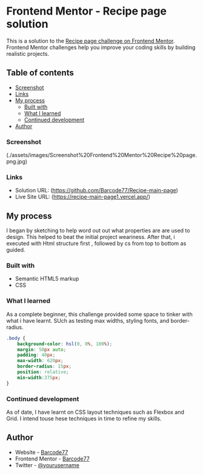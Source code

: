 # Frontend Mentor - Recipe page solution

This is a solution to the [Recipe page challenge on Frontend Mentor](https://www.frontendmentor.io/challenges/recipe-page-KiTsR8QQKm). Frontend Mentor challenges help you improve your coding skills by building realistic projects. 

## Table of contents
  - [Screenshot](#screenshot)
  - [Links](#links)
- [My process](#my-process)
  - [Built with](#built-with)
  - [What I learned](#what-i-learned)
  - [Continued development](#continued-development)
- [Author](#author)


### Screenshot

(./assets/images/Screenshot%20Frontend%20Mentor%20Recipe%20page.png.jpg)


### Links

- Solution URL: (https://github.com/Barcode77/Recipe-main-page)
- Live Site URL: (https://recipe-main-page1.vercel.app/)

## My process
I began by sketching to help word out out what properties are are used to design. This helped to beat the initial project weariness. After that, i executed with Html structure first , followed by cs from top to bottom as guided.

### Built with

- Semantic HTML5 markup
- CSS 


### What I learned

As a complete beginner, this challenge provided some space to tinker with what i have learnt. SUch as testing max widths, styling fonts, and border-radius.


```css
.body {
    background-color: hsl(0, 0%, 100%);
    margin: 50px auto;
    padding: 40px;
    max-width: 620px;
    border-radius: 15px;
    position: relative;
    min-width:375px;
}
```


### Continued development

As of date, I have learnt on CSS layout techniques such as Flexbox and Grid. I intend touse hese techniques in time to refine my skills.

## Author

- Website - [Barcode77](https://barcode77.github.io/mywebsite/)
- Frontend Mentor - [Barcode77](https://www.frontendmentor.io/profile/yourusername)
- Twitter - [@yourusername](https://www.frontendmentor.io/profile/Barcode77)



